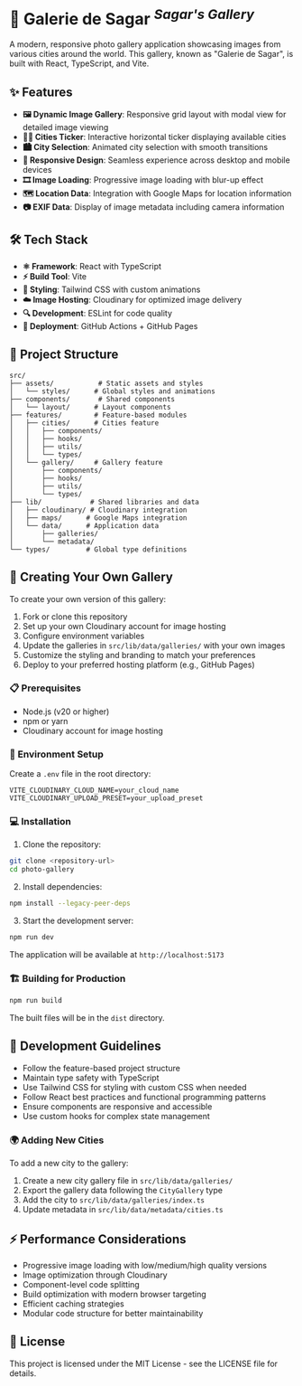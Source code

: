 # 🌁 Galerie de Sagar <sup>_Sagar's Gallery_</sup>

A modern, responsive photo gallery application showcasing images from various cities around the world. This gallery, known as "Galerie de Sagar", is built with React, TypeScript, and Vite.

## ✨ Features

- **🖼️ Dynamic Image Gallery**: Responsive grid layout with modal view for detailed image viewing
- **🏃‍♂️ Cities Ticker**: Interactive horizontal ticker displaying available cities
- **🏙️ City Selection**: Animated city selection with smooth transitions
- **📱 Responsive Design**: Seamless experience across desktop and mobile devices
- **🎞️ Image Loading**: Progressive image loading with blur-up effect
- **🗺️ Location Data**: Integration with Google Maps for location information
- **📷 EXIF Data**: Display of image metadata including camera information

## 🛠️ Tech Stack

- **⚛️ Framework**: React with TypeScript
- **⚡ Build Tool**: Vite
- **🎨 Styling**: Tailwind CSS with custom animations
- **☁️ Image Hosting**: Cloudinary for optimized image delivery
- **🔍 Development**: ESLint for code quality
- **🚀 Deployment**: GitHub Actions + GitHub Pages

## 📁 Project Structure

```
src/
├── assets/           # Static assets and styles
│   └── styles/      # Global styles and animations
├── components/       # Shared components
│   └── layout/      # Layout components
├── features/        # Feature-based modules
│   ├── cities/      # Cities feature
│   │   ├── components/
│   │   ├── hooks/
│   │   ├── utils/
│   │   └── types/
│   └── gallery/     # Gallery feature
│       ├── components/
│       ├── hooks/
│       ├── utils/
│       └── types/
├── lib/            # Shared libraries and data
│   ├── cloudinary/ # Cloudinary integration
│   ├── maps/      # Google Maps integration
│   └── data/      # Application data
│       ├── galleries/
│       └── metadata/
└── types/         # Global type definitions
```

## 🎨 Creating Your Own Gallery

To create your own version of this gallery:

1. Fork or clone this repository
2. Set up your own Cloudinary account for image hosting
3. Configure environment variables
4. Update the galleries in `src/lib/data/galleries/` with your own images
5. Customize the styling and branding to match your preferences
6. Deploy to your preferred hosting platform (e.g., GitHub Pages)

### 📋 Prerequisites

- Node.js (v20 or higher)
- npm or yarn
- Cloudinary account for image hosting

### 🔑 Environment Setup

Create a `.env` file in the root directory:

```env
VITE_CLOUDINARY_CLOUD_NAME=your_cloud_name
VITE_CLOUDINARY_UPLOAD_PRESET=your_upload_preset
```

### 💻 Installation

1. Clone the repository:

```bash
git clone <repository-url>
cd photo-gallery
```

2. Install dependencies:

```bash
npm install --legacy-peer-deps
```

3. Start the development server:

```bash
npm run dev
```

The application will be available at `http://localhost:5173`

### 🏗️ Building for Production

```bash
npm run build
```

The built files will be in the `dist` directory.

## 📝 Development Guidelines

- Follow the feature-based project structure
- Maintain type safety with TypeScript
- Use Tailwind CSS for styling with custom CSS when needed
- Follow React best practices and functional programming patterns
- Ensure components are responsive and accessible
- Use custom hooks for complex state management

### 🌍 Adding New Cities

To add a new city to the gallery:

1. Create a new city gallery file in `src/lib/data/galleries/`
2. Export the gallery data following the `CityGallery` type
3. Add the city to `src/lib/data/galleries/index.ts`
4. Update metadata in `src/lib/data/metadata/cities.ts`

## ⚡ Performance Considerations

- Progressive image loading with low/medium/high quality versions
- Image optimization through Cloudinary
- Component-level code splitting
- Build optimization with modern browser targeting
- Efficient caching strategies
- Modular code structure for better maintainability

## 📄 License

This project is licensed under the MIT License - see the LICENSE file for details.
